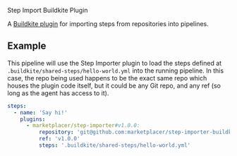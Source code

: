 Step Import Buildkite Plugin

A [Buildkite plugin](https://buildkite.com/docs/agent/v3/plugins) for importing steps from repositories into pipelines.

## Example

This pipeline will use the Step Importer plugin to load the steps defined at `.buildkite/shared-steps/hello-world.yml` into the running pipeline. In this case, the repo being used happens to be the exact same repo which houses the plugin code itself, but it could be any Git repo, and any ref (so long as the agent has access to it).

```yml
steps:
  - name: 'Say hi!'
    plugins:
      - marketplacer/step-importer#v1.0.0:
          repository: 'git@github.com:marketplacer/step-importer-buildkite-plugin.git'
          ref: 'v1.0.0'
          steps: '.buildkite/shared-steps/hello-world.yml'
```
